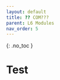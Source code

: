 ```yaml
---
layout: default
title: ?? COM???
parent: L6 Modules
nav_order: 5
---
```


{: .no_toc }


# Test



